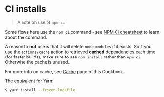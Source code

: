 # CI installs
> A note on use of `npm ci`

Some flows here use the `npm ci` command - see [NPM CI cheatsheet](https://michaelcurrin.github.io/dev-cheatsheets/cheatsheets/javascript/npm/commands/ci.html) to learn about the command.

A reason to **not** use is that it will delete `node_modules` if it exists. So if you use the `actions/cache` action to retrieved **cached** dependencies each time (for faster builds), make sure to use `npm install` rather than `npm ci`. Otherwise the cache is unused..

For more info on cache, see [Cache](/recipes/ci-cd/github-actions/workflows/cache.md) page of this Cookbook.

The equivalent for Yarn:

```sh
$ yarn install --frozen-lockfile
```

